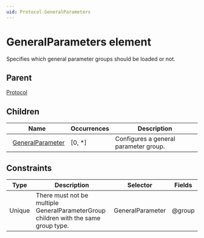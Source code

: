 ```yaml
---
uid: Protocol.GeneralParameters
---
```


# GeneralParameters element

<!-- RN 12263 -->

Specifies which general parameter groups should be loaded or not.

## Parent

[Protocol](xref:Protocol)

## Children

|Name|Occurrences|Description|
|--- |--- |--- |
|&nbsp;&nbsp;[GeneralParameter](xref:Protocol.GeneralParameters.GeneralParameter)|[0, *]|Configures a general parameter group.|

## Constraints

|Type|Description|Selector|Fields|
|--- |--- |--- |--- |
|Unique |There must not be multiple GeneralParameterGroup children with the same group type. |GeneralParameter |@group |
